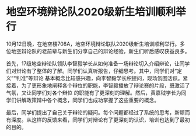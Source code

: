 地空环境辩论队2020级新生培训顺利举行  
=======================================================
10月12日晚，在地空楼708A，地空环境辩论联队2020级新生培训顺利举行。多位地空辩论队的老前辈与新生们分享自己的辩论经验，新生们听后感叹获益良多。  

首先，17级地空辩论队领队李智毅学长从如何准备一场辩论切入介绍辩论，让同学们对辩论有了整体的了解。同学们认真听报告，仔细思考。其中，同学们对“定义”“判准”等辩论  基本概念比较感兴趣，向李智毅学长积提问，现场氛围活跃。紧接着，为了更形象地阐释各个辩位的职能，李智毅播放了辩论赛的片段，既激活了气氛，又让同学们对各个辩位  的职能有了更深刻的理解。然后，黄嘉钺学长为同学们讲解政策辩中各个概念，同学们也成功掌握了这些重要的概念。  

最后，同学们提出了自己关于辩论的疑问。每个问题都经过了系统的思考，新颖而有深度。从这样的反馈来看，同学们对辩论有了更深刻的认识，培训也达到了最初的目的。
